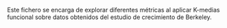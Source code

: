 Este fichero se encarga de explorar diferentes métricas al aplicar K-medias funcional sobre datos obtenidos del estudio de crecimiento de Berkeley.
